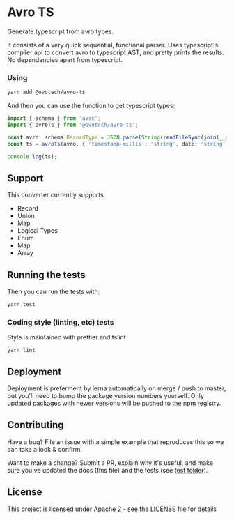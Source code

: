 # Avro TS

Generate typescript from avro types.

It consists of a very quick sequential, functional parser. Uses typescript's compiler api to convert avro to typescript AST, and pretty prints the results. No dependencies apart from typescript.

### Using

```bash
yarn add @ovotech/avro-ts
```

And then you can use the function to get typescript types:

```typescript
import { schema } from 'avsc';
import { avroTs } from '@ovotech/avro-ts';

const avro: schema.RecordType = JSON.parse(String(readFileSync(join(__dirname, 'avro', file))));
const ts = avroTs(avro, { 'timestamp-millis': 'string', date: 'string' });

console.log(ts);
```

## Support

This converter currently supports

- Record
- Union
- Map
- Logical Types
- Enum
- Map
- Array

## Running the tests

Then you can run the tests with:

```bash
yarn test
```

### Coding style (linting, etc) tests

Style is maintained with prettier and tslint

```
yarn lint
```

## Deployment

Deployment is preferment by lerna automatically on merge / push to master, but you'll need to bump the package version numbers yourself. Only updated packages with newer versions will be pushed to the npm registry.

## Contributing

Have a bug? File an issue with a simple example that reproduces this so we can take a look & confirm.

Want to make a change? Submit a PR, explain why it's useful, and make sure you've updated the docs (this file) and the tests (see [test folder](test)).

## License

This project is licensed under Apache 2 - see the [LICENSE](LICENSE) file for details

